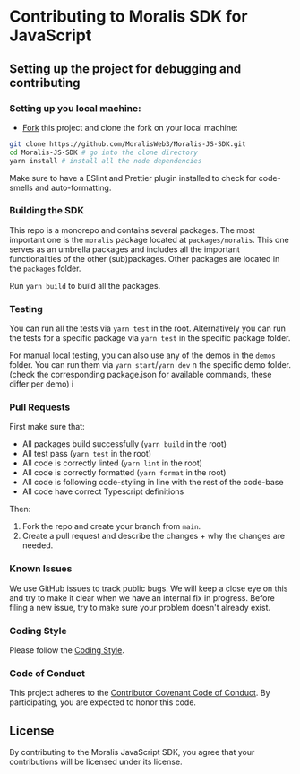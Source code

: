 # Contributing to Moralis SDK for JavaScript

## Setting up the project for debugging and contributing

### Setting up you local machine:

- [Fork](https://github.com/MoralisWeb3/Moralis-JS-SDK) this project and clone the fork on your local machine:

```sh
git clone https://github.com/MoralisWeb3/Moralis-JS-SDK.git
cd Moralis-JS-SDK # go into the clone directory
yarn install # install all the node dependencies
```

Make sure to have a ESlint and Prettier plugin installed to check for code-smells and auto-formatting.

### Building the SDK

This repo is a monorepo and contains several packages. The most important one is the `moralis` package located at `packages/moralis`. This one serves as an umbrella packages and includes all the important functionalities of the other (sub)packages. Other packages are located in the `packages` folder.

Run `yarn build` to build all the packages.

### Testing

You can run all the tests via `yarn test` in the root. Alternatively you can run the tests for a specific package via `yarn test` in the specific package folder.

For manual local testing, you can also use any of the demos in the `demos` folder. You can run them via `yarn start`/`yarn dev` n the specific demo folder. (check the corresponding package.json for available commands, these differ per demo) i

### Pull Requests

First make sure that:
- All packages build successfully (`yarn build` in the root)
- All test pass (`yarn test` in the root)
- All code is correctly linted (`yarn lint` in the root)
- All code is correctly formatted (`yarn format` in the root)
- All code is following code-styling in line with the rest of the code-base
- All code have correct Typescript definitions

Then:
1. Fork the repo and create your branch from `main`.
2. Create a pull request and describe the changes + why the changes are needed.

### Known Issues

We use GitHub issues to track public bugs. We will keep a close eye on this and try to make it clear when we have an internal fix in progress. Before filing a new issue, try to make sure your problem doesn't already exist.

### Coding Style

Please follow the [Coding Style](https://github.com/MoralisWeb3/Moralis-JS-SDK/blob/main/CODING_STYLE.md).

### Code of Conduct

This project adheres to the [Contributor Covenant Code of Conduct](https://github.com/MoralisWeb3/Moralis-JS-SDK/blob/main/CODE_OF_CONDUCT.md). By participating, you are expected to honor this code.

## License

By contributing to the Moralis JavaScript SDK, you agree that your contributions will be licensed under its license.
